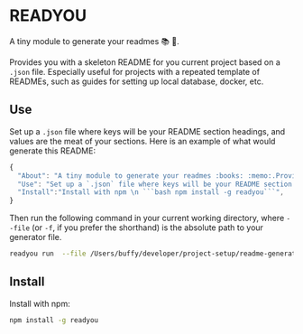 # READYOU

A tiny module to generate your readmes :books: :memo:. 

Provides you with a skeleton README for you current project based on a `.json` file. Especially useful for projects with a repeated template of READMEs, such as guides for setting up local database, docker, etc. 

## Use
Set up a `.json` file where keys will be your README section headings, and values are the meat of your sections. Here is an example of what would generate this README:

```javascript
{
  "About": "A tiny module to generate your readmes :books: :memo:.Provides you with a skeleton README for you current project based on a `.json` file. Especially useful for projects with a repeated template of READMEs, such as guides for setting up local database, docker, etc."
  "Use": "Set up a `.json` file where keys will be your README section headings, and values are the meat of your sections. Here is an example of what would generate this README:",
  "Install":"Install with npm \n ```bash npm install -g readyou```",
}
```

Then run the following command in your current working directory, where `--file` (or `-f`, if you prefer the shorthand) is the absolute path to your generator file. 

```bash
readyou run  --file /Users/buffy/developer/project-setup/readme-generator.json
```


## Install
Install with npm:

```bash
npm install -g readyou
```
